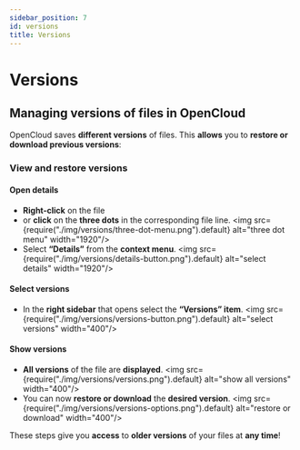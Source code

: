 ```yaml
---
sidebar_position: 7
id: versions
title: Versions
---
```


# Versions

## Managing versions of files in OpenCloud

OpenCloud saves **different versions** of files. This **allows** you to **restore or download previous versions**:

### View and restore versions

#### Open details

- **Right-click** on the file
- or **click** on the **three dots** in the corresponding file line.
  <img src={require("./img/versions/three-dot-menu.png").default} alt="three dot menu" width="1920"/>
- Select **“Details”** from the **context menu**.
  <img src={require("./img/versions/details-button.png").default} alt="select details" width="1920"/>

#### Select versions

- In the **right sidebar** that opens select the **“Versions” item**.
  <img src={require("./img/versions/versions-button.png").default} alt="select versions" width="400"/>

#### Show versions

- **All versions** of the file are **displayed**.
  <img src={require("./img/versions/versions.png").default} alt="show all versions" width="400"/>
- You can now **restore or download** the **desired version**.
  <img src={require("./img/versions/versions-options.png").default} alt="restore or download" width="400"/>

These steps give you **access** to **older versions** of your files at **any time**!
